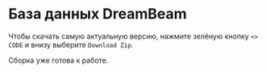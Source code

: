 База данных DreamBeam
=====================

Чтобы скачать самую актуальную версию, нажмите зелёную кнопку `<> CODE` и внизу выберите `Download Zip`.

Сборка уже готова к работе.